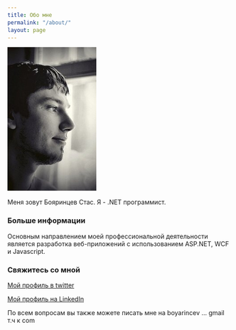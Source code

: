 ```yaml
---
title: Обо мне
permalink: "/about/"
layout: page
---
```


![Бояринцев Станислав](/images/a_9ee26d41.jpg)

Меня зовут Бояринцев Стас. Я - .NET программист.

### Больше информации

Основным направлением моей профессиональной деятельности является разработка веб-приложений с использованием ASP.NET, WCF и Javascript.

### Свяжитесь со мной

[Мой профиль в twitter](https://twitter.com/boyarincev)
    
[Мой профиль на LinkedIn](https://ru.linkedin.com/in/boyarincev)
    
По всем вопросам вы также можете писать мне на boyarincev ... gmail т.ч к com
